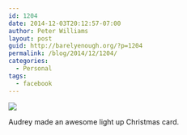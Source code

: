 ```yaml
---
id: 1204
date: 2014-12-03T20:12:57-07:00
author: Peter Williams
layout: post
guid: http://barelyenough.org/?p=1204
permalink: /blog/2014/12/1204/
categories:
  - Personal
tags:
  - facebook
---
```

![](http://ift.tt/1BfkSY4)

Audrey made an awesome light up Christmas card.